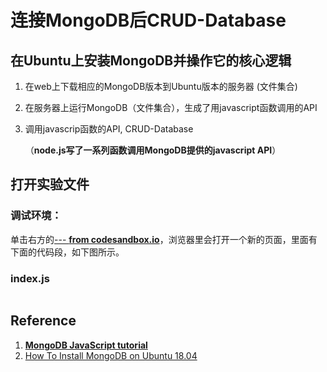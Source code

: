 # 连接MongoDB后CRUD-Database

## 在Ubuntu上安装MongoDB并操作它的核心逻辑

1. 在web上下载相应的MongoDB版本到Ubuntu版本的服务器 (文件集合)

2. 在服务器上运行MongoDB（文件集合），生成了用javascript函数调用的API

3. 调用javascrip函数的API, CRUD-Database 

   （**node.js写了一系列函数调用MongoDB提供的javascript API**）

## 打开实验文件

### 调试环境：
单击右方的[--- **from codesandbox.io**]()，浏览器里会打开一个新的页面，里面有下面的代码段，如下图所示。

### index.js
```javascript

```

## Reference

1. [**MongoDB JavaScript tutorial**](http://zetcode.com/javascript/mongodb/)
2. [How To Install MongoDB on Ubuntu 18.04](https://www.digitalocean.com/community/tutorials/how-to-install-mongodb-on-ubuntu-18-04-source#:~:text=%20How%20To%20Install%20MongoDB%20on%20Ubuntu%2018.04,As%20mentioned%20previously%2C%20the%20installation%20process...%20More%20)




